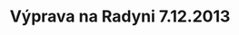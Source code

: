 ---
layout: post
title:  "Výprava na Radyni 7.12.2013"
perex: "Jednodenní výprava na Radyni, začátek v 9:00 na konečné tramvaje č. 1 na náměstí Milady Horákové (výstup), konec v 18:00 v Černicích u Olympie. S sebou teplé oblečení, vhodnou obuv, svačinu, pítí, 50kč, Plzeňskou kartu (kdo má) nebo pro jistotu 2 jízdenky."
more: false
---